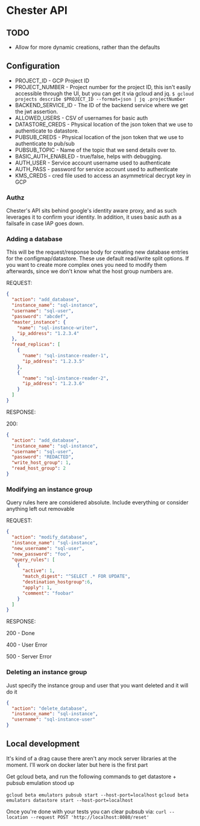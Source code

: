 # Chester API

## TODO
* Allow for more dynamic creations, rather than the defaults

## Configuration
* PROJECT_ID - GCP Project ID
* PROJECT_NUMBER - Project number for the project ID, this isn't easily accessible through the UI, but you can get it via gcloud and jq. `$ gcloud projects describe $PROJECT_ID --format=json | jq .projectNumber`
* BACKEND_SERVICE_ID - The ID of the backend service where we get the jwt assertion.
* ALLOWED_USERS - CSV of usernames for basic auth
* DATASTORE_CREDS - Physical location of the json token that we use to authenticate to datastore.
* PUBSUB_CREDS - Physical location of the json token that we use to authenticate to pub/sub
* PUBSUB_TOPIC - Name of the topic that we send details over to.
* BASIC_AUTH_ENABLED - true/false, helps with debugging.
* AUTH_USER - Service account username used to authenticate
* AUTH_PASS - password for service account used to authenticate
* KMS_CREDS - cred file used to access an asymmetrical decrypt key in GCP

### Authz
Chester's API sits behind google's identity aware proxy, and as such leverages it to confirm your identity. In addition, it uses basic auth as a failsafe in case IAP goes down.

### Adding a database
This will be the request/response body for creating new database entries for the configmap/datastore. These use default read/write split options. If you want to create more complex ones you need to modify them afterwards, since we don't know what the host group numbers are.

REQUEST:
```json
{
  "action": "add_database",
  "instance_name": "sql-instance",
  "username": "sql-user",
  "password": "abcdef",
  "master_instance": {
    "name": "sql-instance-writer",
    "ip_address": "1.2.3.4"
  },
  "read_replicas": [
    {
      "name": "sql-instance-reader-1",
      "ip_address": "1.2.3.5"
    },
    {
      "name": "sql-instance-reader-2",
      "ip_address": "1.2.3.6"
    }
  ]
}
```

RESPONSE:

200:
```json
{
  "action": "add_database",
  "instance_name": "sql-instance",
  "username": "sql-user",
  "password": "REDACTED",
  "write_host_group": 1,
  "read_host_group": 2 
}
```


### Modifying an instance group
Query rules here are considered absolute. Include everything or consider anything left out removable 

REQUEST:
```json
{
  "action": "modify_database",
  "instance_name": "sql-instance",
  "new_username": "sql-user",
  "new_password": "foo",
  "query_rules": [
    {
      "active": 1,
      "match_digest": "^SELECT .* FOR UPDATE",
      "destination_hostgroup":6,
      "apply": 1,
      "comment": "foobar"
    } 
  ]
}
```

RESPONSE:

200 - Done

400 - User Error

500 - Server Error



### Deleting an instance group
Just specify the instance group and user that you want deleted and it will do it

```json
{
  "action": "delete_database",
  "instance_name": "sql-instance",
  "username": "sql-instance-user"
}
```

## Local development
It's kind of a drag cause there aren't any mock server libraries at the moment. I'll work on docker later but here is the first part

Get gcloud beta, and run the following commands to get datastore + pubsub emulation stood up

`gcloud beta emulators pubsub start --host-port=localhost`
`gcloud beta emulators datastore start --host-port=localhost`

Once you're done with your tests you can clear pubsub via:
`curl --location --request POST 'http://localhost:8080/reset'`